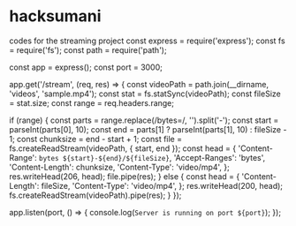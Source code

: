 # hacksumani
codes for the streaming project 
const express = require('express');
const fs = require('fs');
const path = require('path');

const app = express();
const port = 3000;

app.get('/stream', (req, res) => {
  const videoPath = path.join(__dirname, 'videos', 'sample.mp4');
  const stat = fs.statSync(videoPath);
  const fileSize = stat.size;
  const range = req.headers.range;

  if (range) {
    const parts = range.replace(/bytes=/, '').split('-');
    const start = parseInt(parts[0], 10);
    const end = parts[1] ? parseInt(parts[1], 10) : fileSize - 1;
    const chunksize = end - start + 1;
    const file = fs.createReadStream(videoPath, { start, end });
    const head = {
      'Content-Range': `bytes ${start}-${end}/${fileSize}`,
      'Accept-Ranges': 'bytes',
      'Content-Length': chunksize,
      'Content-Type': 'video/mp4',
    };
    res.writeHead(206, head);
    file.pipe(res);
  } else {
    const head = {
      'Content-Length': fileSize,
      'Content-Type': 'video/mp4',
    };
    res.writeHead(200, head);
    fs.createReadStream(videoPath).pipe(res);
  }
});

app.listen(port, () => {
  console.log(`Server is running on port ${port}`);
});
